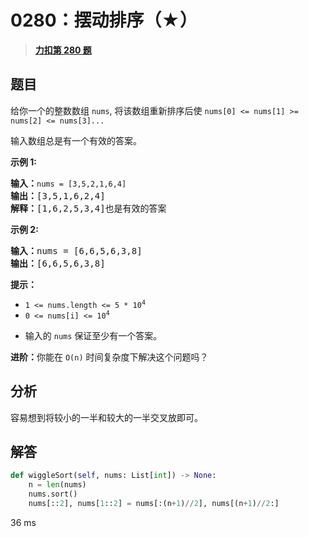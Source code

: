 # 0280：摆动排序（★）


> <u>**[力扣第 280 题](https://leetcode.cn/problems/wiggle-sort/)**</u>

## 题目

<p>给你一个的整数数组 <code>nums</code>, 将该数组重新排序后使 <code>nums[0] &lt;= nums[1] &gt;= nums[2] &lt;= nums[3]...</code> </p>

<p>输入数组总是有一个有效的答案。</p>



<p><strong>示例 1:</strong></p>

<pre>
<strong>输入：</strong><code>nums = [3,5,2,1,6,4]</code>
<strong>输出：</strong>[3,5,1,6,2,4]
<strong>解释：</strong>[1,6,2,5,3,4]也是有效的答案</pre>

<p><strong>示例 2:</strong></p>

<pre>
<b>输入：</b>nums = [6,6,5,6,3,8]
<b>输出：</b>[6,6,5,6,3,8]
</pre>



<p><strong>提示：</strong></p>

<p><meta charset="UTF-8" /></p>

<ul>
<li><code>1 &lt;= nums.length &lt;= 5 * 10<sup>4</sup></code></li>
<li><code>0 &lt;= nums[i] &lt;= 10<sup>4</sup></code></li>
<li>
<p>输入的 <code>nums</code> 保证至少有一个答案。</p>
</li>
</ul>



<p><b>进阶：</b>你能在 <code>O(n)</code> 时间复杂度下解决这个问题吗？</p>


## 分析

容易想到将较小的一半和较大的一半交叉放即可。

## 解答

```python
def wiggleSort(self, nums: List[int]) -> None:
    n = len(nums)
    nums.sort()
    nums[::2], nums[1::2] = nums[:(n+1)//2], nums[(n+1)//2:]
```
36 ms



